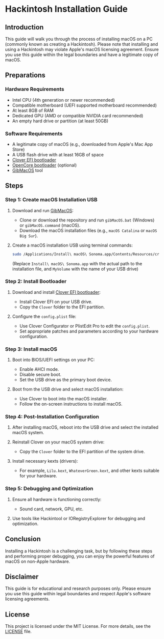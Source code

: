 # Hackintosh Installation Guide

## Introduction
This guide will walk you through the process of installing macOS on a PC (commonly known as creating a Hackintosh). Please note that installing and using a Hackintosh may violate Apple's macOS licensing agreement. Ensure you use this guide within the legal boundaries and have a legitimate copy of macOS.

## Preparations

### Hardware Requirements
- Intel CPU (4th generation or newer recommended)
- Compatible motherboard (UEFI supported motherboard recommended)
- At least 8GB of RAM
- Dedicated GPU (AMD or compatible NVIDIA card recommended)
- An empty hard drive or partition (at least 50GB)

### Software Requirements
- A legitimate copy of macOS (e.g., downloaded from Apple's Mac App Store)
- A USB flash drive with at least 16GB of space
- [Clover EFI bootloader](https://github.com/CloverHackyColor/CloverBootloader)
- [OpenCore bootloader](https://github.com/acidanthera/OpenCorePkg) (optional)
- [GibMacOS](https://github.com/corpnewt/gibMacOS) tool

## Steps

### Step 1: Create macOS Installation USB

1. Download and run [GibMacOS](https://github.com/corpnewt/gibMacOS):
    - Clone or download the repository and run `gibMacOS.bat` (Windows) or `gibMacOS.command` (macOS).
    - Download the macOS installation files (e.g., `macOS Catalina` or `macOS Big Sur`).

2. Create a macOS installation USB using terminal commands:
    ```bash
    sudo /Applications/Install\ macOS\ Sonoma.app/Contents/Resources/createinstallmedia --volume /Volumes/MyVolume
    ```
    (Replace `Install\ macOS\ Sonoma.app` with the actual path to the installation file, and `MyVolume` with the name of your USB drive)

### Step 2: Install Bootloader

1. Download and install [Clover EFI bootloader](https://github.com/CloverHackyColor/CloverBootloader):
    - Install Clover EFI on your USB drive.
    - Copy the `Clover` folder to the EFI partition.

2. Configure the `config.plist` file:
    - Use Clover Configurator or PlistEdit Pro to edit the `config.plist`.
    - Set appropriate patches and parameters according to your hardware configuration.

### Step 3: Install macOS

1. Boot into BIOS/UEFI settings on your PC:
    - Enable AHCI mode.
    - Disable secure boot.
    - Set the USB drive as the primary boot device.

2. Boot from the USB drive and select macOS installation:
    - Use Clover to boot into the macOS installer.
    - Follow the on-screen instructions to install macOS.

### Step 4: Post-Installation Configuration

1. After installing macOS, reboot into the USB drive and select the installed macOS system.

2. Reinstall Clover on your macOS system drive:
    - Copy the `Clover` folder to the EFI partition of the system drive.

3. Install necessary kexts (drivers):
    - For example, `Lilu.kext`, `WhateverGreen.kext`, and other kexts suitable for your hardware.

### Step 5: Debugging and Optimization

1. Ensure all hardware is functioning correctly:
    - Sound card, network, GPU, etc.

2. Use tools like Hackintool or IORegistryExplorer for debugging and optimization.

## Conclusion
Installing a Hackintosh is a challenging task, but by following these steps and performing proper debugging, you can enjoy the powerful features of macOS on non-Apple hardware.

## Disclaimer
This guide is for educational and research purposes only. Please ensure you use this guide within legal boundaries and respect Apple's software licensing agreements.

## License
This project is licensed under the MIT License. For more details, see the [LICENSE](LICENSE) file.
